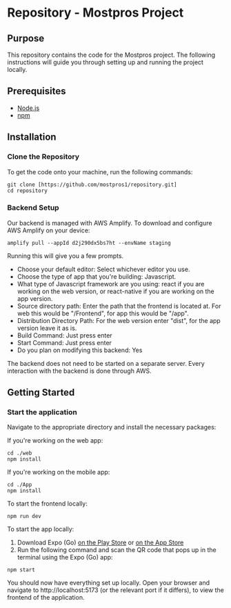 # Repository - Mostpros Project

## Purpose

This repository contains the code for the Mostpros project. The following instructions will guide you through setting up and running the project locally.

## Prerequisites

- [Node.js](https://nodejs.org/)
- [npm](https://www.npmjs.com/)

## Installation

### Clone the Repository

To get the code onto your machine, run the following commands:

```
git clone [https://github.com/mostpros1/repository.git]
cd repository
```

### Backend Setup

Our backend is managed with AWS Amplify. To download and configure AWS Amplify on your device:

```
amplify pull --appId d2j290dx5bs7ht --envName staging
```

Running this will give you a few prompts.
- Choose your default editor: Select whichever editor you use.
- Choose the type of app that you're building: Javascript.
- What type of Javascript framework are you using: react if you are working on the web version, or react-native if you are working on the app version.
- Source directory path: Enter the path that the frontend is located at. For web this would be "/Frontend", for app this would be "/app".
- Distribution Directory Path: For the web version enter "dist", for the app version leave it as is.
- Build Command: Just press enter
- Start Command: Just press enter
- Do you plan on modifying this backend: Yes

The backend does not need to be started on a separate server. Every interaction with the backend is done through AWS.

## Getting Started

### Start the application

Navigate to the appropriate directory and install the necessary packages:

If you're working on the web app:
```
cd ./web
npm install
```

If you're working on the mobile app:
```
cd ./App
npm install
```


To start the frontend locally:

```
npm run dev
```

To start the app locally:

1. Download Expo (Go) [on the Play Store](https://play.google.com/store/apps/details?id=host.exp.exponent&pcampaignid=web_share) or [on the App Store](https://apps.apple.com/us/app/expo-go/id982107779)
2. Run the following command and scan the QR code that pops up in the terminal using the Expo (Go) app:
```
npm start
```

You should now have everything set up locally. Open your browser and navigate to http://localhost:5173 (or the relevant port if it differs), to view the frontend of the application.
